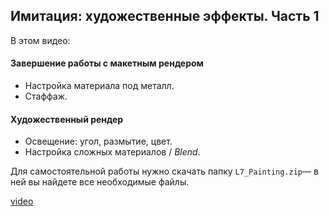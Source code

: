 ## Имитация: художественные эффекты. Часть 1

В этом видео:

#### Завершение работы с макетным рендером

- Настройка материала под металл.
- Стаффаж.

#### Художественный рендер

- Освещение: угол, размытие, цвет.  
- Настройка сложных материалов / _Blend_.

Для самостоятельной работы нужно скачать папку `L7_Painting.zip`— в ней вы найдете все необходимые файлы.

[video](https://player.softculture.cc/embed/online/SVR/SVR_15.24.05_L7-1_Artist_Render_Part1)
